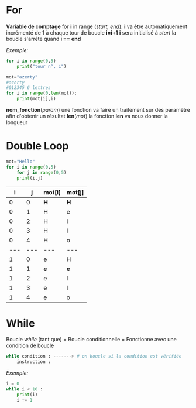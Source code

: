 # For

**Variable de comptage**
for **i** in range (_start, end_):
**i** va être automatiquement incrémenté de 1 à chaque tour de boucle **i=i+1**
**i** sera initialisé à _start_ la boucle s'arrête quand **i == end**

_Exemple:_

```python
for i in range(0,5)
	print("tour n°, i")
```

```python
mot="azerty"
#azerty
#012345 6 lettres
for i in range(0,len(mot)):
	print(mot[i],i)
```

**nom_fonction**(_param_)
une fonction va faire un traitement sur des paramètre afin d'obtenir un résultat
**len**(_mot_) 
la fonction **len** va nous donner la longueur

# Double Loop

```python
mot="Hello"
for i in range(0,5)
	for j in range(0,5)
	print(i,j)
```

| i   | j   | mot[i] | mot[j] |
| --- | --- | ------ | ------ |
| 0   | 0   | **H**     | **H**      |
| 0   | 1   | H      | e      |
| 0   | 2   | H      | l      |
| 0   | 3   | H      | l      |
| 0   | 4   | H      | o      |
| --- | --- | ---    | ---    |
| 1   | 0   | e      | H      |
| 1   | 1   | **e**      | **e**     |
| 1   | 2   | e      | l      |
| 1   | 3   | e      | l      |
| 1   | 4   | e      | o       |

# While

Boucle _while_ (tant que)
= Boucle conditionnelle 
= Fonctionne avec une condition de boucle

```python
while condition : -------> # on boucle si la condition est vérifiée
	instruction : 
```

_Exemple:_

```python
i = 0
while i < 10 :
	print(i)
	i += 1
```
